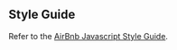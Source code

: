 ## Style Guide

Refer to the [AirBnb Javascript Style Guide](https://github.com/airbnb/javascript).
